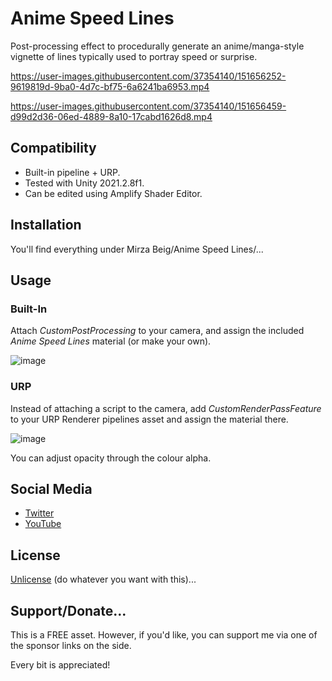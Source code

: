 # Anime Speed Lines

Post-processing effect to procedurally generate an anime/manga-style vignette of lines typically used to portray speed or surprise.
 
https://user-images.githubusercontent.com/37354140/151656252-9619819d-9ba0-4d7c-bf75-6a6241ba6953.mp4

https://user-images.githubusercontent.com/37354140/151656459-d99d2d36-06ed-4889-8a10-17cabd1626d8.mp4

## Compatibility

- Built-in pipeline + URP.
- Tested with Unity 2021.2.8f1. 
- Can be edited using Amplify Shader Editor.

## Installation

You'll find everything under Mirza Beig/Anime Speed Lines/...

## Usage

### Built-In

Attach _CustomPostProcessing_ to your camera, and assign the included _Anime Speed Lines_ material (or make your own).

![image](https://user-images.githubusercontent.com/37354140/151656519-394bb2b3-f03f-4fdd-b074-e29213be163a.png)

### URP

Instead of attaching a script to the camera, add _CustomRenderPassFeature_ to your URP Renderer pipelines asset and assign the material there.

![image](https://user-images.githubusercontent.com/37354140/151699803-cb90fed7-b244-4709-b106-e6c24435166a.png)

You can adjust opacity through the colour alpha.

## Social Media
- [Twitter](https://twitter.com/TheMirzaBeig/)
- [YouTube](https://www.youtube.com/c/MirzaBeig)

## License
[Unlicense](LICENSE) (do whatever you want with this)...

## Support/Donate...

This is a FREE asset. However, if you'd like, you can support me via one of the sponsor links on the side. 

Every bit is appreciated!
